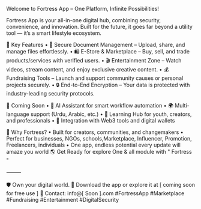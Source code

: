 Welcome to Fortress App – One Platform, Infinite Possibilities!

Fortress App is your all-in-one digital hub, combining security, convenience, and innovation. Built for the future, it goes far beyond a utility tool — it’s a smart lifestyle ecosystem.

🌟 Key Features
	•	📂 Secure Document Management – Upload, share, and manage files effortlessly.
	•	🛍️ E-Store & Marketplace – Buy, sell, and trade products/services with verified users.
	•	🎬 Entertainment Zone – Watch videos, stream content, and enjoy exclusive creative content.
	•	💰 Fundraising Tools – Launch and support community causes or personal projects securely.
	•	🔒 End-to-End Encryption – Your data is protected with industry-leading security protocols.

🔮 Coming Soon
	•	🤖 AI Assistant for smart workflow automation
	•	🌍 Multi-language support (Urdu, Arabic, etc.)
	•	🧠 Learning Hub for youth, creators, and professionals
	•	🚀 Integration with Web3 tools and digital wallets

🎯 Why Fortress?
	•	Built for creators, communities, and changemakers
	•	Perfect for businesses, NGOs, schools,Marketplace, Influencer, Promotion, Freelancers, individuals
	•	One app, endless potential every update will amaze you world 🌎 Get Ready for explore One & all module with " Fortress "

⸻

🛡️ Own your digital world.
📲 Download the app or explore it at [         coming soon for free use ]
📧 Contact: info@[     Soon     ].com
#FortressApp #Marketplace #Fundraising #Entertainment #DigitalSecurity
